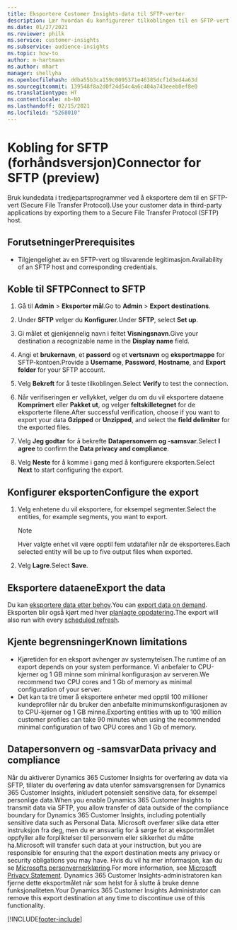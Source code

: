 ```yaml
---
title: Eksportere Customer Insights-data til SFTP-verter
description: Lær hvordan du konfigurerer tilkoblingen til en SFTP-vert.
ms.date: 01/27/2021
ms.reviewer: philk
ms.service: customer-insights
ms.subservice: audience-insights
ms.topic: how-to
author: m-hartmann
ms.author: mhart
manager: shellyha
ms.openlocfilehash: ddba55b3ca159c0095371e46385dcf1d3ed4a63d
ms.sourcegitcommit: 139548f8a2d0f24d54c4a6c404a743eeeb8ef8e0
ms.translationtype: HT
ms.contentlocale: nb-NO
ms.lasthandoff: 02/15/2021
ms.locfileid: "5268010"
---
```

# <a name="connector-for-sftp-preview"></a><span data-ttu-id="d6699-103">Kobling for SFTP (forhåndsversjon)</span><span class="sxs-lookup"><span data-stu-id="d6699-103">Connector for SFTP (preview)</span></span>

<span data-ttu-id="d6699-104">Bruk kundedata i tredjepartsprogrammer ved å eksportere dem til en SFTP-vert (Secure File Transfer Protocol).</span><span class="sxs-lookup"><span data-stu-id="d6699-104">Use your customer data in third-party applications by exporting them to a Secure File Transfer Protocol (SFTP) host.</span></span>

## <a name="prerequisites"></a><span data-ttu-id="d6699-105">Forutsetninger</span><span class="sxs-lookup"><span data-stu-id="d6699-105">Prerequisites</span></span>

- <span data-ttu-id="d6699-106">Tilgjengelighet av en SFTP-vert og tilsvarende legitimasjon.</span><span class="sxs-lookup"><span data-stu-id="d6699-106">Availability of an SFTP host and corresponding credentials.</span></span>

## <a name="connect-to-sftp"></a><span data-ttu-id="d6699-107">Koble til SFTP</span><span class="sxs-lookup"><span data-stu-id="d6699-107">Connect to SFTP</span></span>

1. <span data-ttu-id="d6699-108">Gå til **Admin** > **Eksporter mål**.</span><span class="sxs-lookup"><span data-stu-id="d6699-108">Go to **Admin** > **Export destinations**.</span></span>

1. <span data-ttu-id="d6699-109">Under **SFTP** velger du **Konfigurer**.</span><span class="sxs-lookup"><span data-stu-id="d6699-109">Under **SFTP**, select **Set up**.</span></span>

1. <span data-ttu-id="d6699-110">Gi målet et gjenkjennelig navn i feltet **Visningsnavn**.</span><span class="sxs-lookup"><span data-stu-id="d6699-110">Give your destination a recognizable name in the **Display name** field.</span></span>

1. <span data-ttu-id="d6699-111">Angi et **brukernavn**, et **passord** og et **vertsnavn** og **eksportmappe** for SFTP-kontoen.</span><span class="sxs-lookup"><span data-stu-id="d6699-111">Provide a **Username**, **Password**, **Hostname**, and **Export folder** for your SFTP account.</span></span>

1. <span data-ttu-id="d6699-112">Velg **Bekreft** for å teste tilkoblingen.</span><span class="sxs-lookup"><span data-stu-id="d6699-112">Select **Verify** to test the connection.</span></span>

1. <span data-ttu-id="d6699-113">Når verifiseringen er vellykket, velger du om du vil eksportere dataene **Komprimert** eller **Pakket ut**, og velger **feltskilletegnet** for de eksporterte filene.</span><span class="sxs-lookup"><span data-stu-id="d6699-113">After successful verification, choose if you want to export your data **Gzipped** or **Unzipped**, and select the **field delimiter** for the exported files.</span></span>

1. <span data-ttu-id="d6699-114">Velg **Jeg godtar** for å bekrefte **Datapersonvern og -samsvar**.</span><span class="sxs-lookup"><span data-stu-id="d6699-114">Select **I agree** to confirm the **Data privacy and compliance**.</span></span>

1. <span data-ttu-id="d6699-115">Velg **Neste** for å komme i gang med å konfigurere eksporten.</span><span class="sxs-lookup"><span data-stu-id="d6699-115">Select **Next** to start configuring the export.</span></span>

## <a name="configure-the-export"></a><span data-ttu-id="d6699-116">Konfigurer eksporten</span><span class="sxs-lookup"><span data-stu-id="d6699-116">Configure the export</span></span>

1. <span data-ttu-id="d6699-117">Velg enhetene du vil eksportere, for eksempel segmenter.</span><span class="sxs-lookup"><span data-stu-id="d6699-117">Select the entities, for example segments, you want to export.</span></span>

   > [!NOTE]
   > <span data-ttu-id="d6699-118">Hver valgte enhet vil være opptil fem utdatafiler når de eksporteres.</span><span class="sxs-lookup"><span data-stu-id="d6699-118">Each selected entity will be up to five output files when exported.</span></span> 

1. <span data-ttu-id="d6699-119">Velg **Lagre**.</span><span class="sxs-lookup"><span data-stu-id="d6699-119">Select **Save**.</span></span>

## <a name="export-the-data"></a><span data-ttu-id="d6699-120">Eksportere dataene</span><span class="sxs-lookup"><span data-stu-id="d6699-120">Export the data</span></span>

<span data-ttu-id="d6699-121">Du kan [eksportere data etter behov](export-destinations.md).</span><span class="sxs-lookup"><span data-stu-id="d6699-121">You can [export data on demand](export-destinations.md).</span></span> <span data-ttu-id="d6699-122">Eksporten blir også kjørt med hver [planlagte oppdatering](system.md#schedule-tab).</span><span class="sxs-lookup"><span data-stu-id="d6699-122">The export will also run with every [scheduled refresh](system.md#schedule-tab).</span></span>

## <a name="known-limitations"></a><span data-ttu-id="d6699-123">Kjente begrensninger</span><span class="sxs-lookup"><span data-stu-id="d6699-123">Known limitations</span></span>

- <span data-ttu-id="d6699-124">Kjøretiden for en eksport avhenger av systemytelsen.</span><span class="sxs-lookup"><span data-stu-id="d6699-124">The runtime of an export depends on your system performance.</span></span> <span data-ttu-id="d6699-125">Vi anbefaler to CPU-kjerner og 1 GB minne som minimal konfigurasjon av serveren.</span><span class="sxs-lookup"><span data-stu-id="d6699-125">We recommend two CPU cores and 1 Gb of memory as minimal configuration of your server.</span></span> 
- <span data-ttu-id="d6699-126">Det kan ta tre timer å eksportere enheter med opptil 100 millioner kundeprofiler når du bruker den anbefalte minimumskonfigurasjonen av to CPU-kjerner og 1 GB minne.</span><span class="sxs-lookup"><span data-stu-id="d6699-126">Exporting entities with up to 100 million customer profiles can take 90 minutes when using the recommended minimal configuration of two CPU cores and 1 Gb of memory.</span></span> 

## <a name="data-privacy-and-compliance"></a><span data-ttu-id="d6699-127">Datapersonvern og -samsvar</span><span class="sxs-lookup"><span data-stu-id="d6699-127">Data privacy and compliance</span></span>

<span data-ttu-id="d6699-128">Når du aktiverer Dynamics 365 Customer Insights for overføring av data via SFTP, tillater du overføring av data utenfor samsvarsgrensen for Dynamics 365 Customer Insights, inkludert potensielt sensitive data, for eksempel personlige data.</span><span class="sxs-lookup"><span data-stu-id="d6699-128">When you enable Dynamics 365 Customer Insights to transmit data via SFTP, you allow transfer of data outside of the compliance boundary for Dynamics 365 Customer Insights, including potentially sensitive data such as Personal Data.</span></span> <span data-ttu-id="d6699-129">Microsoft overfører slike data etter instruksjon fra deg, men du er ansvarlig for å sørge for at eksportmålet oppfyller alle forpliktelser til personvern eller sikkerhet du måtte ha.</span><span class="sxs-lookup"><span data-stu-id="d6699-129">Microsoft will transfer such data at your instruction, but you are responsible for ensuring that the export destination meets any privacy or security obligations you may have.</span></span> <span data-ttu-id="d6699-130">Hvis du vil ha mer informasjon, kan du se [Microsofts personvernerklæring](https://go.microsoft.com/fwlink/?linkid=396732).</span><span class="sxs-lookup"><span data-stu-id="d6699-130">For more information, see [Microsoft Privacy Statement](https://go.microsoft.com/fwlink/?linkid=396732).</span></span>
<span data-ttu-id="d6699-131">Dynamics 365 Customer Insights-administratoren kan fjerne dette eksportmålet når som helst for å slutte å bruke denne funksjonaliteten.</span><span class="sxs-lookup"><span data-stu-id="d6699-131">Your Dynamics 365 Customer Insights Administrator can remove this export destination at any time to discontinue use of this functionality.</span></span>


[!INCLUDE[footer-include](../includes/footer-banner.md)]